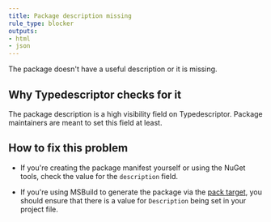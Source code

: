 ```yaml
---
title: Package description missing
rule_type: blocker
outputs:
- html
- json
---
```


The package doesn't have a useful description or it is missing.

## Why Typedescriptor checks for it

The package description is a high visibility field on Typedescriptor.  Package maintainers are meant to set this field at least.

## How to fix this problem

* If you're creating the package manifest yourself or using the NuGet tools, check the value for the `description` field.

* If you're using MSBuild to generate the package via the [pack target][1], you should ensure that there is a value for `Description` being set in your project file.

[1]: https://docs.microsoft.com/en-us/nuget/reference/msbuild-targets#pack-target
